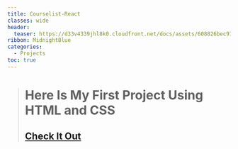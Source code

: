 ```yaml
---
title: Courselist-React
classes: wide
header:
  teaser: https://d33v4339jhl8k0.cloudfront.net/docs/assets/608826bec9133261f23f4c0b/images/6208e6b768cd260cc2d3aa38/file-XqfLP9sGvC.png
ribbon: MidnightBlue
categories:
  - Projects
toc: true
---
```


> # Here Is My First Project Using HTML and CSS 
> ## [Check It Out](https://mohamedadel6.github.io/Courselist-React/)
